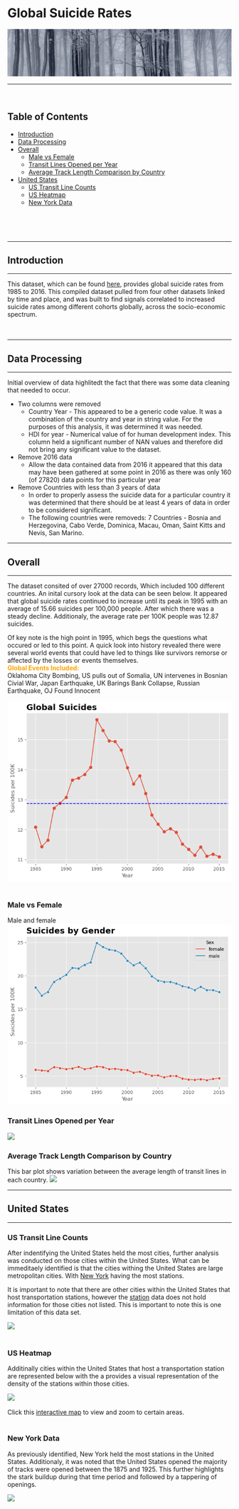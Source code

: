 # Global Suicide Rates
![](images/dataset-cover.jpg)

***
<br />

## Table of Contents
- [Introduction](#introduction)
- [Data Processing](#data-processing)
- [Overall](#overall)
    - [Male vs Female](#male-vs-female)
    - [Transit Lines Opened per Year](#transit-lines-opened-per-year)
    - [Average Track Length Comparison by Country](#average-track-length-comparison-by-country)
- [United States](#united-states)
    - [US Transit Line Counts](#us-transit-line-counts)
    - [US Heatmap](#us-heatmap)
    - [New York Data](#new-york-data)
<br />
<br />
<br />

***
## **Introduction**
***
This dataset, which can be found [here](https://www.kaggle.com/datasets/russellyates88/suicide-rates-overview-1985-to-2016), provides global suicide rates from 1985 to 2016. This compiled dataset pulled from four other datasets linked by time and place, and was built to find signals correlated to increased suicide rates among different cohorts globally, across the socio-economic spectrum.
<br />
<br />
<br />

***
## **Data Processing**
***
Initial overview of data highlitedt the fact that there was some data cleaning that needed to occur. <br />

- Two columns were removed
    - Country Year - This appeared to be a generic code value. It was a combination of the country and year in string value. For the purposes of this analysis, it was determined it was needed.
    - HDI for year - Numerical value of for human development index. This column held a significant number of NAN values and therefore did not bring any significant value to the dataset.
- Remove 2016 data
    - Allow the data contained data from 2016 it appeared that this data may have been gathered at some point in 2016 as there was only 160 (of 27820) data points for this particular year
- Remove Countries with less than 3 years of data
    - In order to properly assess the suicide data for a particular country it was determined that there should be at least 4 years of data in order to be considered significant.
    - The following countries were removeds: 7 Countries - Bosnia and Herzegovina, Cabo Verde, Dominica, Macau, Oman, Saint Kitts and Nevis, San Marino.

***
## **Overall**
***
The dataset consited of over 27000 records, Which included 100 different countries. An inital cursory look at the data can be seen below. It appeared that global suicide rates continued to increase until its peak in 1995 with an average of 15.66 suicides per 100,000 people. After which there was a steady decline. Additionaly, the average rate per 100K people was 12.87 suicides.

Of key note is the high point in 1995, which begs the questions what occured or led to this point. A quick look into history revealed there were several world events that could have led to things like survivors remorse or affected by the losses or events themselves. <br />
<span style='color:orange'> **Global Events Included:** </span> <br />
Oklahoma City Bombing, US pulls out of Somalia, UN intervenes in Bosnian Civial War, Japan Earthquake, UK Barings Bank Collapse, Russian Earthquake, OJ Found Innocent

![](images/suicide_per_100K.png)
<br />
<br />

### Male vs Female
Male and female <br />
![](images/male_female.png)
<br />

### Transit Lines Opened per Year
![](images/Transit_lines_opened_per_year.png)
<br />

### Average Track Length Comparison by Country
This bar plot shows variation between the average length of transit lines in each country.
![](images/track_length_number_correlation.png)

***
## United States
***

### US Transit Line Counts
After indentifying the United States held the most cities, further analysis was conducted on those cities within the United States. What can be immeditaely identified is that the cities withing the United States are large metropolitan cities. With [New York](#new-york-data) having the most stations.

It is important to note that there are other cities within the United States that host transportation stations, however the [station](data/stations.csv) data does not hold information for those cities not listed. This is important to note this is one limitation of this data set.

![](images/us_transit_lines.png)
<br />
<br />

### US Heatmap
Additinally cities within the United States that host a transportation station are represented below with the a provides a visual representation of the density of the stations within those cities.

![](images/us_heatmap.png) 

Click this [interactive map](http://127.0.0.1:5500/images/us_heatmap.html) to view and zoom to certain areas.
<br />
<br />

### New York Data
As previously identified, New York held the most stations in the United States. Additionaly, it was noted that the United States opened the majority of tracks were opened between the 1875 and 1925. This further highlights the stark buildup during that time period and followed by a tappering of openings.

![](images/new_york_track_length.png)
